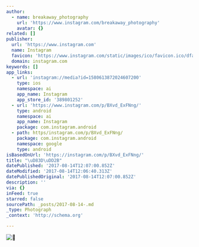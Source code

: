```yaml
---
author:
  - name: breakaway_photography
    url: 'https://www.instagram.com/breakaway_photography'
    avatar: {}
related: []
publisher:
  url: 'https://www.instagram.com'
  name: Instagram
  favicon: 'https://www.instagram.com/static/images/ico/favicon.ico/dfa85bb1fd63.ico'
  domain: instagram.com
keywords: []
app_links:
  - url: 'instagram://media?id=1580613872024607200'
    type: ios
    namespace: ai
    app_name: Instagram
    app_store_id: '389801252'
  - url: 'https://www.instagram.com/p/BXvd_ExFNng/'
    type: android
    namespace: ai
    app_name: Instagram
    package: com.instagram.android
  - path: https/instagram.com/p/BXvd_ExFNng/
    package: com.instagram.android
    namespace: google
    type: android
isBasedOnUrl: 'https://instagram.com/p/BXvd_ExFNng/'
title: "\uD83D\uDD2B"
datePublished: '2017-08-14T12:07:00.852Z'
dateModified: '2017-08-14T12:06:40.313Z'
datePublishedOriginal: '2017-08-14T12:07:00.852Z'
description: ''
via: {}
inFeed: true
starred: false
sourcePath: _posts/2017-08-14-.md
_type: Photograph
_context: 'http://schema.org'

---
```

![](https://scontent-iad3-1.cdninstagram.com/t51.2885-15/s640x640/sh0.08/e35/20686864_162973937606212_1847544619768741888_n.jpg)